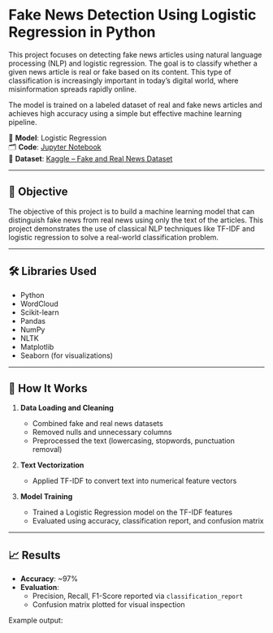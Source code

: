 # Fake News Detection Using Logistic Regression in Python

This project focuses on detecting fake news articles using natural language processing (NLP) and logistic regression. The goal is to classify whether a given news article is real or fake based on its content. This type of classification is increasingly important in today’s digital world, where misinformation spreads rapidly online.

The model is trained on a labeled dataset of real and fake news articles and achieves high accuracy using a simple but effective machine learning pipeline.

🧠 **Model**: Logistic Regression  
🗂️ **Code**: [Jupyter Notebook](https://github.com/EduardTadevosyan/FakeNews/blob/main/FakenewsProject.ipynb)  
📄 **Dataset**: [Kaggle – Fake and Real News Dataset](https://www.kaggle.com/datasets/clmentbisaillon/fake-and-real-news-dataset)


---

## 🚀 Objective

The objective of this project is to build a machine learning model that can distinguish fake news from real news using only the text of the articles. This project demonstrates the use of classical NLP techniques like TF-IDF and logistic regression to solve a real-world classification problem.

---

## 🛠️ Libraries Used

- Python
- WordCloud
- Scikit-learn
- Pandas
- NumPy
- NLTK
- Matplotlib
- Seaborn (for visualizations)

---

## 🔧 How It Works

1. **Data Loading and Cleaning**
   - Combined fake and real news datasets
   - Removed nulls and unnecessary columns
   - Preprocessed the text (lowercasing, stopwords, punctuation removal)

2. **Text Vectorization**
   - Applied TF-IDF to convert text into numerical feature vectors

3. **Model Training**
   - Trained a Logistic Regression model on the TF-IDF features
   - Evaluated using accuracy, classification report, and confusion matrix

---

## 📈 Results

- **Accuracy**: ~97%  
- **Evaluation**:
  - Precision, Recall, F1-Score reported via `classification_report`
  - Confusion matrix plotted for visual inspection

Example output:


